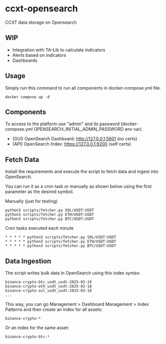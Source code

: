 # ccxt-opensearch
CCXT data storage on Opensearch

## WIP

- Integration with TA-Lib to calculate indicators
- Alerts based on indicators
- Dashboards

## Usage

Simply run this command to run all components in docker-compose.yml file.

```shell
docker compose up -d
```

## Components

To access to the platform use "admin" and its password (docker-compose.yml OPENSEARCH_INITIAL_ADMIN_PASSWORD env var).

- (GUI) OpenSearch Dashboard: http://127.0.0.1:5601 (no certs)
- (API) OpenSearch Index: https://127.0.0.1:9200 (self certs)

## Fetch Data

Install the requirements and execute the script to fetch data and ingest into OpenSearch.

You can run it as a cron task or manually as shown below using the first parameter as the desired symbol. 

Manually (just for testing)

```shell
python3 scripts/fetcher.py SOL/USDT:USDT
python3 scripts/fetcher.py ETH/USDT:USDT
python3 scripts/fetcher.py BTC/USDT:USDT
```

Cron tasks executed each minute

```shell
* * * * * python3 scripts/fetcher.py SOL/USDT:USDT
* * * * * python3 scripts/fetcher.py ETH/USDT:USDT
* * * * * python3 scripts/fetcher.py BTC/USDT:USDT
```

## Data Ingestion

The script writes bulk data in OpenSearch using this index syntax:

```
binance-crypto-btc_usdt_usdt-2025-03-18
binance-crypto-eth_usdt_usdt-2025-03-18
binance-crypto-sol_usdt_usdt-2025-03-18
...
```

This way, you can go Management > Dashboard Management > Index Patterns and then create an index for all assets:

```
binance-crypto-*
```

Or an index for the same asset:

```
binance-crypto-btc-*
```

